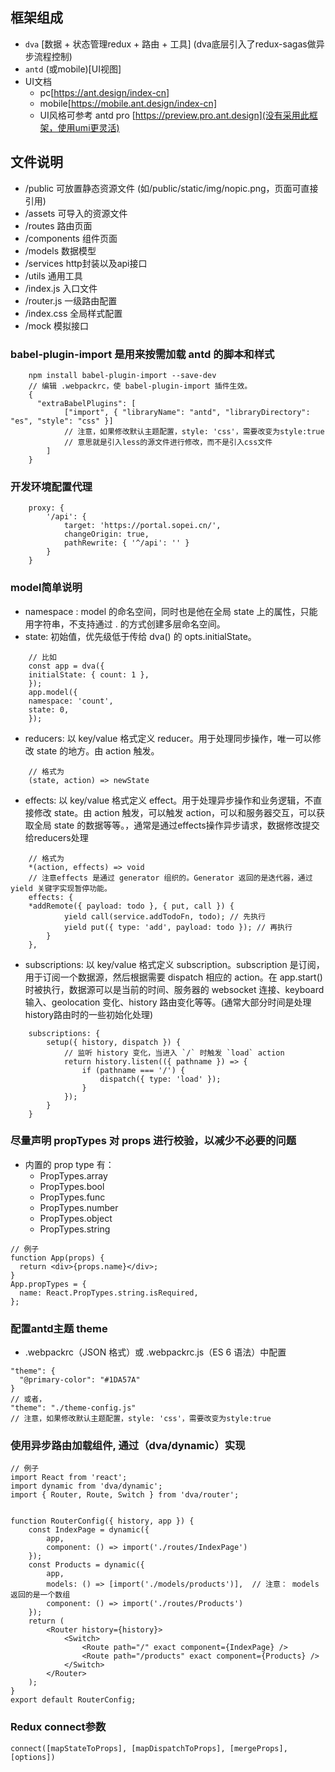 ## 框架组成
- `dva` [数据 + 状态管理redux + 路由 + 工具] (dva底层引入了redux-sagas做异步流程控制)
- `antd` (或mobile)[UI视图]
- UI文档
    - pc[https://ant.design/index-cn]
    - mobile[https://mobile.ant.design/index-cn]
    - UI风格可参考 antd pro [https://preview.pro.ant.design](没有采用此框架，使用umi更灵活)

## 文件说明
- /public 可放置静态资源文件 (如/public/static/img/nopic.png，页面可直接引用<img src="static/img/nopic.png" alt="" />)
- /assets 可导入的资源文件
- /routes 路由页面
- /components 组件页面
- /models 数据模型
- /services http封装以及api接口
- /utils  通用工具
- /index.js 入口文件
- /router.js 一级路由配置
- /index.css 全局样式配置
- /mock 模拟接口

### babel-plugin-import 是用来按需加载 antd 的脚本和样式
```
    npm install babel-plugin-import --save-dev
    // 编辑 .webpackrc，使 babel-plugin-import 插件生效。
    {
      "extraBabelPlugins": [
            ["import", { "libraryName": "antd", "libraryDirectory": "es", "style": "css" }]
            // 注意，如果修改默认主题配置，style: 'css'，需要改变为style:true
            // 意思就是引入less的源文件进行修改，而不是引入css文件
        ]
    }
```

### 开发环境配置代理
```
    proxy: {
        '/api': {
            target: 'https://portal.sopei.cn/',
            changeOrigin: true,
            pathRewrite: { '^/api': '' }
        }
    }
```

### model简单说明
- namespace : model 的命名空间，同时也是他在全局 state 上的属性，只能用字符串，不支持通过 . 的方式创建多层命名空间。
- state: 初始值，优先级低于传给 dva() 的 opts.initialState。
```
    // 比如
    const app = dva({
    initialState: { count: 1 },
    });
    app.model({
    namespace: 'count',
    state: 0,
    });
```
- reducers: 以 key/value 格式定义 reducer。用于处理同步操作，唯一可以修改 state 的地方。由 action 触发。
```
    // 格式为 
    (state, action) => newState 
```
- effects: 以 key/value 格式定义 effect。用于处理异步操作和业务逻辑，不直接修改 state。由 action 触发，可以触发 action，可以和服务器交互，可以获取全局 state 的数据等等。，通常是通过effects操作异步请求，数据修改提交给reducers处理
```
    // 格式为
    *(action, effects) => void
    // 注意effects 是通过 generator 组织的。Generator 返回的是迭代器，通过 yield 关键字实现暂停功能。
    effects: {
    *addRemote({ payload: todo }, { put, call }) {
            yield call(service.addTodoFn, todo); // 先执行
            yield put({ type: 'add', payload: todo }); // 再执行
        }
    },
```
- subscriptions: 以 key/value 格式定义 subscription。subscription 是订阅，用于订阅一个数据源，然后根据需要 dispatch 相应的 action。在 app.start() 时被执行，数据源可以是当前的时间、服务器的 websocket 连接、keyboard 输入、geolocation 变化、history 路由变化等等。(通常大部分时间是处理history路由时的一些初始化处理)
```
    subscriptions: {
        setup({ history, dispatch }) {
            // 监听 history 变化，当进入 `/` 时触发 `load` action
            return history.listen(({ pathname }) => {
                if (pathname === '/') {
                    dispatch({ type: 'load' });
                }
            });
        }
    }
```
### 尽量声明 propTypes 对 props 进行校验，以减少不必要的问题
- 内置的 prop type 有：
    - PropTypes.array
    - PropTypes.bool
    - PropTypes.func
    - PropTypes.number
    - PropTypes.object
    - PropTypes.string
```
// 例子
function App(props) {
  return <div>{props.name}</div>;
}
App.propTypes = {
  name: React.PropTypes.string.isRequired,
};
```

### 配置antd主题 theme
- .webpackrc（JSON 格式）或 .webpackrc.js（ES 6 语法）中配置
```
"theme": {
  "@primary-color": "#1DA57A"
}
// 或者，
"theme": "./theme-config.js"
// 注意，如果修改默认主题配置，style: 'css'，需要改变为style:true
```

### 使用异步路由加载组件, 通过（dva/dynamic）实现
```
// 例子
import React from 'react';
import dynamic from 'dva/dynamic';
import { Router, Route, Switch } from 'dva/router';


function RouterConfig({ history, app }) {
    const IndexPage = dynamic({
        app,
        component: () => import('./routes/IndexPage')
    });
    const Products = dynamic({
        app,
        models: () => [import('./models/products')],  // 注意： models返回的是一个数组
        component: () => import('./routes/Products')
    });
    return (
        <Router history={history}>
            <Switch>
                <Route path="/" exact component={IndexPage} />
                <Route path="/products" exact component={Products} />
            </Switch>
        </Router>
    );
}
export default RouterConfig;

```

### Redux connect参数
```
connect([mapStateToProps], [mapDispatchToProps], [mergeProps], [options])
```